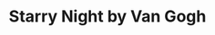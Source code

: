---
title: "Starry Night by Van Gogh"
image: "vangogh.png"
link: "https://www.instagram.com/p/CXOhCCAorxa/?utm_source=ig_web_copy_link"
year: 2024
content: Acrylic on Cloth.
---